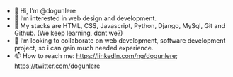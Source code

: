 - 👋 Hi, I’m @dogunlere
- 👀 I’m interested in web design and development. 
- 🌱 My stacks are HTML, CSS, Javascript, Python, Django, MySql, Git and Github. (We keep learning, dont we?)
- 💞️ I’m looking to collaborate on web development, software development project, so i can gain much needed experience.
- 📫 How to reach me: https://linkedln.com/ng/dogunlere; https://twitter.com/dogunlere

<!---
dogunlere/dogunlere is a ✨ special ✨ repository because its `README.md` (this file) appears on your GitHub profile.
You can click the Preview link to take a look at your changes.
--->
